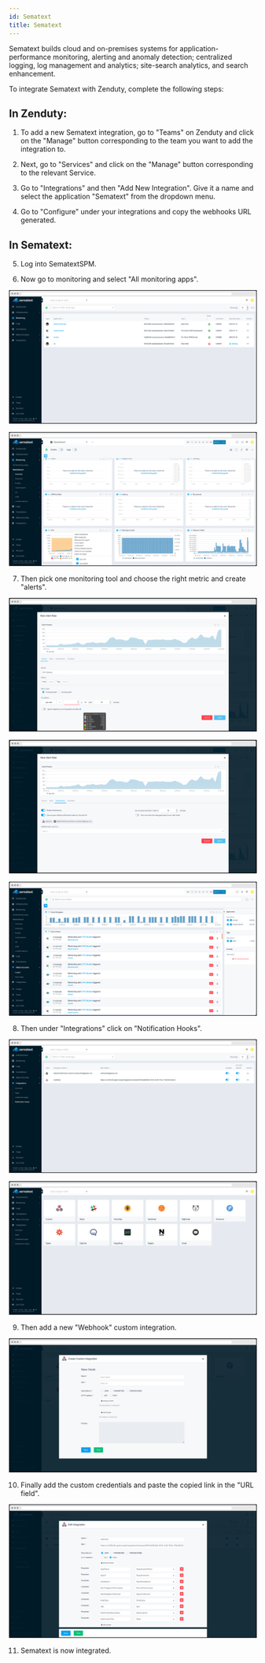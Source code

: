 ```yaml
---
id: Sematext
title: Sematext
---
```

Sematext builds cloud and on-premises systems for application-performance monitoring, alerting and anomaly detection; centralized logging, log management and analytics; site-search analytics, and search enhancement. 

To integrate Sematext with Zenduty, complete the following steps:

## In Zenduty:

1. To add a new Sematext integration, go to "Teams" on Zenduty and click on the "Manage" button corresponding to the team you want to add the integration to.

2. Next, go to "Services" and click on the "Manage" button corresponding to the relevant Service.

3. Go to "Integrations" and then "Add New Integration". Give it a name and select the application "Sematext" from the dropdown menu.

4. Go to "Configure" under your integrations and copy the webhooks URL generated. 

## In Sematext:

5. Log into SematextSPM.

6. Now go to monitoring and select "All monitoring apps".

![](/img/Integrations/Sematext/1.png)

![](/img/Integrations/Sematext/2.png)

7. Then pick one monitoring tool and choose the right metric and create "alerts".

![](/img/Integrations/Sematext/3.png)

![](/img/Integrations/Sematext/4.png)

![](/img/Integrations/Sematext/5.png)

8. Then under "Integrations" click on "Notification Hooks".

![](/img/Integrations/Sematext/6.png)

![](/img/Integrations/Sematext/7.png)

9. Then add a new "Webhook" custom integration.

![](/img/Integrations/Sematext/8.png)

10. Finally add the custom credentials and paste the copied link in the "URL field".

![](/img/Integrations/Sematext/9.png)

11. Sematext is now integrated. 